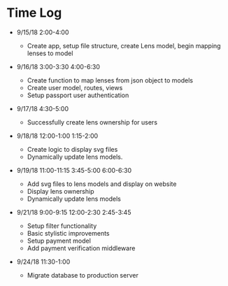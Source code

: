 # Time Log

- 9/15/18 2:00-4:00
  - Create app, setup file structure, create Lens model, begin mapping
  lenses to model

- 9/16/18 3:00-3:30
          4:00-6:30
  - Create function to map lenses from json object to models
  - Create user model, routes, views
  - Setup passport user authentication

- 9/17/18 4:30-5:00
  - Successfully create lens ownership for users

- 9/18/18 12:00-1:00
          1:15-2:00
  - Create logic to display svg files
  - Dynamically update lens models.

- 9/19/18 11:00-11:15
          3:45-5:00
          6:00-6:30
  - Add svg files to lens models and display on website
  - Display lens ownership
  - Dynamically update lens models

- 9/21/18 9:00-9:15
          12:00-2:30
          2:45-3:45
  - Setup filter functionality
  - Basic stylistic improvements
  - Setup payment model
  - Add payment verification middleware

- 9/24/18 11:30-1:00
  - Migrate database to production server